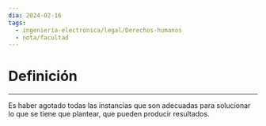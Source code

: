 ```yaml
---
dia: 2024-02-16
tags:
  - ingeniería-electrónica/legal/Derechos-humanos
  - nota/facultad
---
```

# Definición
---
Es haber agotado todas las instancias que son adecuadas para solucionar lo que se tiene que plantear, que pueden producir resultados.